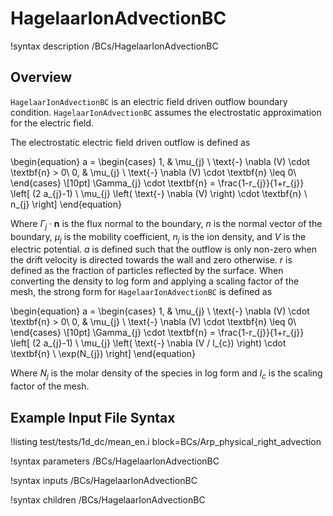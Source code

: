 # HagelaarIonAdvectionBC

!syntax description /BCs/HagelaarIonAdvectionBC

## Overview

`HagelaarIonAdvectionBC` is an electric field driven outflow boundary condition.
`HagelaarIonAdvectionBC` assumes the electrostatic approximation for the electric field.

The electrostatic electric field driven outflow is defined as

\begin{equation}
a =
\begin{cases}
1, & \mu_{j} \ \text{-} \nabla (V) \cdot \textbf{n} > 0\\
0, & \mu_{j} \ \text{-} \nabla (V) \cdot \textbf{n} \leq 0\\
\end{cases} \\[10pt]
\Gamma_{j} \cdot \textbf{n} = \frac{1-r_{j}}{1+r_{j}} \left[ (2 a_{j}-1) \ \mu_{j}
\left( 
 \text{-} \nabla (V) 
\right)
\cdot \textbf{n} \ n_{j} \right]
\end{equation}

Where $\Gamma_j \cdot \textbf{n}$ is the flux normal to the boundary, $n$ is the normal vector of the boundary,
$\mu_{j}$ is the mobility coefficient, $n_{j}$ is the ion density, and $V$ is
the electric potential. $a$ is defined such that the outflow is only non-zero when the drift velocity is directed towards the wall and zero otherwise. $r$ is defined as the fraction of particles reflected by the surface. When converting the density to log form and applying a scaling factor of the mesh, the strong form for `HagelaarIonAdvectionBC` is defined as

\begin{equation}
a =
\begin{cases}
1, & \mu_{j} \ \text{-} \nabla (V) \cdot \textbf{n} > 0\\
0, & \mu_{j} \ \text{-} \nabla (V) \cdot \textbf{n} \leq 0\\
\end{cases} \\[10pt]
\Gamma_{j} \cdot \textbf{n} = \frac{1-r_{j}}{1+r_{j}} \left[ (2 a_{j}-1) \ \mu_{j} 
\left( 
\text{-} \nabla (V / l_{c})
\right)
 \cdot \textbf{n} \ \exp(N_{j}) \right]
\end{equation}

Where $N_{j}$ is the molar density of the species in log form and
$l_{c}$ is the scaling factor of the mesh.

## Example Input File Syntax

!listing test/tests/1d_dc/mean_en.i block=BCs/Arp_physical_right_advection

!syntax parameters /BCs/HagelaarIonAdvectionBC

!syntax inputs /BCs/HagelaarIonAdvectionBC

!syntax children /BCs/HagelaarIonAdvectionBC
